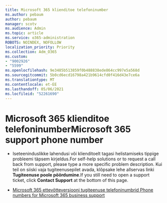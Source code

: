 ```yaml
---
title: Microsoft 365 klienditoe telefoninumber
ms.author: pebaum
author: pebaum
manager: scotv
ms.audience: Admin
ms.topic: article
ms.service: o365-administration
ROBOTS: NOINDEX, NOFOLLOW
localization_priority: Priority
ms.collection: Adm_O365
ms.custom:
- "9002926"
- "5599"
ms.openlocfilehash: 9e3485b513859f0b488838ede864cc997e5a568d
ms.sourcegitcommit: 5b0cd6ecd16798a421b9614cfd0f416d43e7ce6a
ms.translationtype: MT
ms.contentlocale: et-EE
ms.lasthandoff: 05/06/2021
ms.locfileid: "52261690"
---
```

# <a name="microsoft-365-support-phone-number"></a><span data-ttu-id="f8ecb-102">Microsoft 365 klienditoe telefoninumber</span><span class="sxs-lookup"><span data-stu-id="f8ecb-102">Microsoft 365 support phone number</span></span>

- <span data-ttu-id="f8ecb-103">Iseteeninduslikke lahendusi või klienditoelt tagasi helistamiseks tippige probleemi täpsem kirjeldus.</span><span class="sxs-lookup"><span data-stu-id="f8ecb-103">For self-help solutions or to request a call back from support, please type a more specific problem description.</span></span>  <span data-ttu-id="f8ecb-104">Kui teil on siiski vaja tugiteenusepilet avada, klõpsake lehe allservas linki **Tugiteenuse poole pöördumine**.</span><span class="sxs-lookup"><span data-stu-id="f8ecb-104">If you still need to open a support ticket, click **Contact Support** at the bottom of this page.</span></span>

- [<span data-ttu-id="f8ecb-105">Microsoft 365 ettevõtteversiooni tugiteenuse telefoninumbrid </span><span class="sxs-lookup"><span data-stu-id="f8ecb-105">Phone numbers for Microsoft 365 business support</span></span>](/microsoft-365/admin/contact-support-for-business-products?view=o365-worldwide&tabs=phone)
